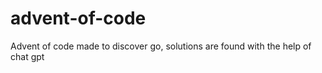 # advent-of-code

Advent of code made to discover go, solutions are found with the help of chat gpt
